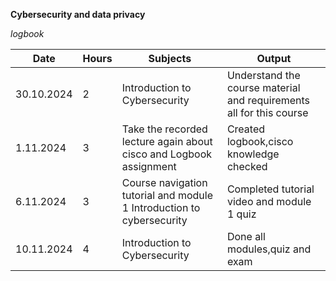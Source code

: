 **Cybersecurity and data privacy**

*logbook*


| Date  |  Hours  |  Subjects | Output |
|--------------|---------------|--------------|---------------|
| 30.10.2024   | 2  | Introduction to Cybersecurity | Understand the course material and requirements all for this course |
| 1.11.2024   | 3  | Take the recorded lecture again about cisco and Logbook assignment | Created logbook,cisco knowledge checked |
| 6.11.2024   | 3     | Course navigation tutorial and module 1 Introduction to cybersecurity   | Completed tutorial video and module 1 quiz   |                                                     |
| 10.11.2024 | 4    | Introduction to Cybersecurity                   |Done all modules,quiz and exam  |

